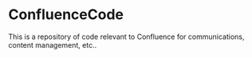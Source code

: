 # ConfluenceCode
This is a repository of code relevant to Confluence for communications, content management, etc..
